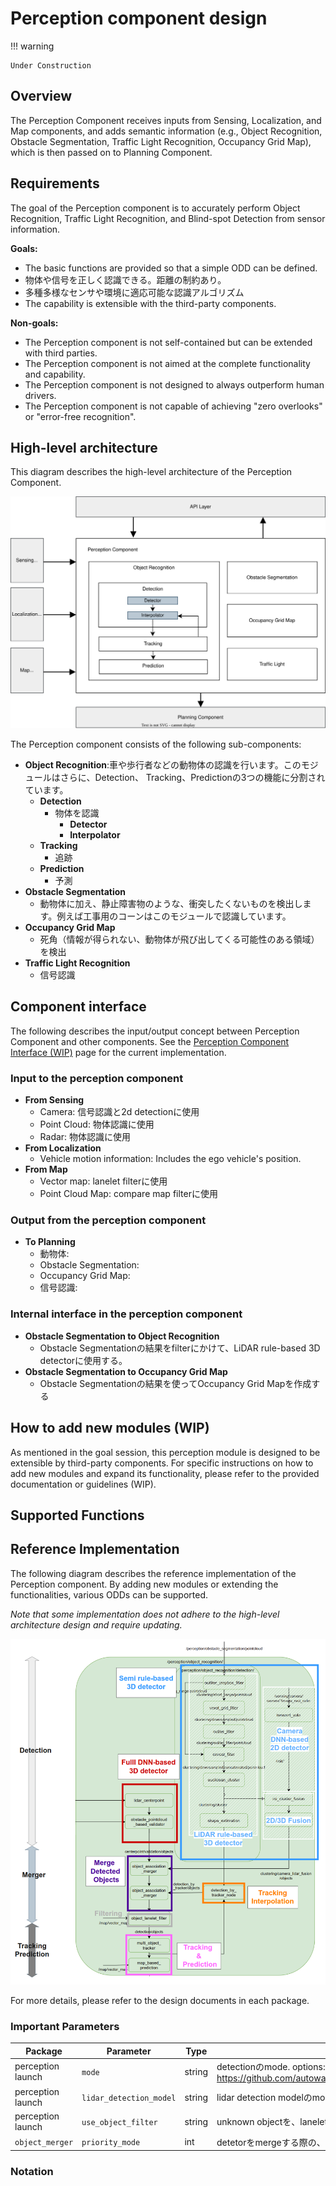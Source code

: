 # Perception component design

!!! warning

    Under Construction

## Overview

The Perception Component receives inputs from Sensing, Localization, and Map components, and adds semantic information (e.g., Object Recognition,  Obstacle Segmentation, Traffic Light Recognition, Occupancy Grid Map), which is then passed on to Planning Component.

## Requirements

The goal of the Perception component is to accurately perform Object Recognition, Traffic Light Recognition, and Blind-spot Detection from sensor information.

**Goals:**

- The basic functions are provided so that a simple ODD can be defined.
- 物体や信号を正しく認識できる。距離の制約あり。
- 多種多様なセンサや環境に適応可能な認識アルゴリズム
- The capability is extensible with the third-party components.

**Non-goals:**

- The Perception component is not self-contained but can be extended with third parties.
- The Perception component is not aimed at the complete functionality and capability.
- The Perception component is not designed to always outperform human drivers.
- The Perception component is not capable of achieving "zero overlooks" or "error-free recognition".

## High-level architecture

This diagram describes the high-level architecture of the Perception Component.

![overall-perception-architecture](image/high-level-perception-diagram.drawio.svg)

The Perception component consists of the following sub-components:

- **Object Recognition**:車や歩行者などの動物体の認識を行います。このモジュールはさらに、Detection、 Tracking、Predictionの3つの機能に分割されています。
  - **Detection**
    - 物体を認識
      - **Detector**
      - **Interpolator**
  - **Tracking**
    - 追跡
  - **Prediction**
    - 予測
- **Obstacle Segmentation**
  - 動物体に加え、静止障害物のような、衝突したくないものを検出します。例えば工事用のコーンはこのモジュールで認識しています。
- **Occupancy Grid Map**
  - 死角（情報が得られない、動物体が飛び出してくる可能性のある領域）を検出
- **Traffic Light Recognition**
  - 信号認識

## Component interface

The following describes the input/output concept between Perception Component and other components. See the [Perception Component Interface (WIP)](../../autoware-interfaces/components/perception.md) page for the current implementation.

### Input to the perception component

- **From Sensing**
  - Camera: 信号認識と2d detectionに使用
  - Point Cloud: 物体認識に使用
  - Radar: 物体認識に使用
- **From Localization**
  - Vehicle motion information: Includes the ego vehicle's position.
- **From Map**
  - Vector map: lanelet filterに使用
  - Point Cloud Map: compare map filterに使用

### Output from the perception component

- **To Planning**
  - 動物体:
  - Obstacle Segmentation:
  - Occupancy Grid Map:
  - 信号認識:

### Internal interface in the perception component

- **Obstacle Segmentation to Object Recognition**
  - Obstacle Segmentationの結果をfilterにかけて、LiDAR rule-based 3D detectorに使用する。
- **Obstacle Segmentation to Occupancy Grid Map**
  - Obstacle Segmentationの結果を使ってOccupancy Grid Mapを作成する

## How to add new modules (WIP)

As mentioned in the goal session, this perception module is designed to be extensible by third-party components. For specific instructions on how to add new modules and expand its functionality, please refer to the provided documentation or guidelines (WIP).

## Supported Functions

## Reference Implementation

The following diagram describes the reference implementation of the Perception component. By adding new modules or extending the functionalities, various ODDs can be supported.

_Note that some implementation does not adhere to the high-level architecture design and require updating._

![reference-implementation](image/perception-diagram.png)

For more details, please refer to the design documents in each package.

### Important Parameters

| Package           | Parameter               | Type   | Description                                                                                                                                                                                                                                            |
| ----------------- | ----------------------- | ------ | ------------------------------------------------------------------------------------------------------------------------------------------------------------------------------------------------------------------------------------------------------ |
| perception launch | `mode`                  | string | detectionのmode. options: `camera_lidar_radar_fusion`, `camera_lidar_fusion`, `lidar_radar_fusion`, `lidar` or `radar` <https://github.com/autowarefoundation/autoware.universe/blob/main/launch/tier4_perception_launch/launch/perception.launch.xml> |
| perception launch | `lidar_detection_model` | string | lidar detection modelのmodel. options: `centerpoint`, `apollo`, `pointpainting`, `clustering`                                                                                                                                                          |
| perception launch | `use_object_filter`     | string | unknown objectを、laneletを用いてfilterするかどうかを決める                                                                                                                                                                                            |
| `object_merger`   | `priority_mode`         | int    | detetorをmergeする際の、detector同士の優先順位を決める `0: Object0, 1: Object1, 2: Confidence`                                                                                                                                                         |

### Notation
